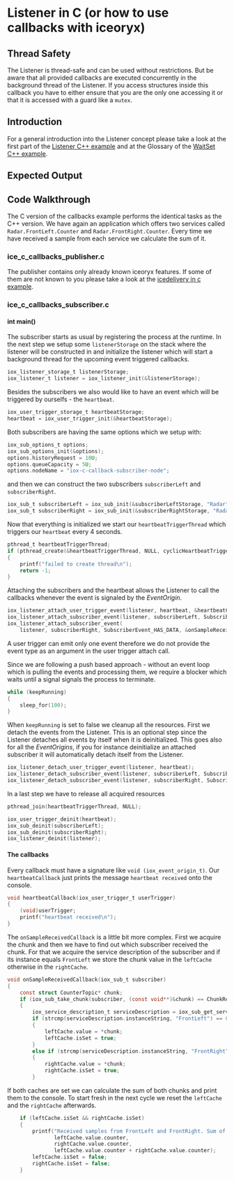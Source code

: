 # Listener in C (or how to use callbacks with iceoryx)

## Thread Safety
The Listener is thread-safe and can be used without restrictions.
But be aware that all provided callbacks are executed concurrently 
in the background thread of the Listener. If you access structures
inside this callback you have to either ensure that you are the only
one accessing it or that it is accessed with a guard like a `mutex`.

## Introduction

For a general introduction into the Listener concept please take a look at
the first part of the [Listener C++ example](../callbacks) and at the 
Glossary of the [WaitSet C++ example](../waitset).

## Expected Output

<!-- @todo Add expected output with asciinema recording before v1.0-->

## Code Walkthrough

The C version of the callbacks example performs the identical tasks as the 
C++ version. We have again an application which offers two services called 
`Radar.FrontLeft.Counter` and `Radar.FrontRight.Counter`. Every time we have 
received a sample from each service we calculate the sum of it.

### ice_c_callbacks_publisher.c 

The publisher contains only already known iceoryx features. If some of them 
are not known to you please take a look at the [icedelivery in c example](../icedelivery_in_c).

### ice_c_callbacks_subscriber.c
#### int main()
The subscriber starts as usual by registering the process at the runtime.
In the next step we setup some `listenerStorage` on the stack where the listener 
will be constructed in and initialize the listener which will start a background 
thread for the upcoming event triggered callbacks.
```c
iox_listener_storage_t listenerStorage;
iox_listener_t listener = iox_listener_init(&listenerStorage);
```

Besides the subscribers we also would like to have an event which will be triggered 
by ourselfs - the `heartbeat`.
```c
iox_user_trigger_storage_t heartbeatStorage;
heartbeat = iox_user_trigger_init(&heartbeatStorage);
```

Both subscribers are having the same options which we setup with:
```c
iox_sub_options_t options;
iox_sub_options_init(&options);
options.historyRequest = 10U;
options.queueCapacity = 5U;
options.nodeName = "iox-c-callback-subscriber-node";
``` 

and then we can construct the two subscribers `subscriberLeft` and `subscriberRight`.
```c 
iox_sub_t subscriberLeft = iox_sub_init(&subscriberLeftStorage, "Radar", "FrontLeft", "Counter", &options);
iox_sub_t subscriberRight = iox_sub_init(&subscriberRightStorage, "Radar", "FrontRight", "Counter", &options);
```

Now that everything is initialized we start our `heartbeatTriggerThread` which 
triggers our `heartbeat` every 4 seconds.
```c 
pthread_t heartbeatTriggerThread;
if (pthread_create(&heartbeatTriggerThread, NULL, cyclicHeartbeatTrigger, NULL))
{
    printf("failed to create thread\n");
    return -1;
}
```

Attaching the subscribers and the heartbeat allows the Listener to call the callbacks 
whenever the event is signaled by the _EventOrigin_.
```c 
iox_listener_attach_user_trigger_event(listener, heartbeat, &heartbeatCallback);
iox_listener_attach_subscriber_event(listener, subscriberLeft, SubscriberEvent_HAS_DATA, &onSampleReceivedCallback);
iox_listener_attach_subscriber_event(
    listener, subscriberRight, SubscriberEvent_HAS_DATA, &onSampleReceivedCallback);
```
A user trigger can emit only one event therefore we do not provide the event type as 
an argument in the user trigger attach call.

Since we are following a push based approach - without an event loop which is pulling 
the events and processing them, we require a blocker which waits until a signal 
signals the process to terminate.
```c 
while (keepRunning)
{
    sleep_for(100);
}
```

When `keepRunning` is set to false we cleanup all the resources. First we detach
the events from the Listener. This is an optional step since the Listener detaches 
all events by itself when it is deinitialized. This goes also for all the _EventOrigins_,
if you for instance deinitialize an attached subscriber it will automatically detach 
itself from the Listener.
```c 
iox_listener_detach_user_trigger_event(listener, heartbeat);
iox_listener_detach_subscriber_event(listener, subscriberLeft, SubscriberEvent_HAS_DATA);
iox_listener_detach_subscriber_event(listener, subscriberRight, SubscriberEvent_HAS_DATA);
```

In a last step we have to release all acquired resources 
```c 
pthread_join(heartbeatTriggerThread, NULL);

iox_user_trigger_deinit(heartbeat);
iox_sub_deinit(subscriberLeft);
iox_sub_deinit(subscriberRight);
iox_listener_deinit(listener);
```

#### The callbacks
Every callback must have a signature like `void (iox_event_origin_t)`. Our 
`heartbeatCallback` just prints the message `heartbeat received` onto the console.
```c 
void heartbeatCallback(iox_user_trigger_t userTrigger)
{
    (void)userTrigger;
    printf("heartbeat received\n");
}
```

The `onSampleReceivedCallback` is a little bit more complex. First we acquire 
the chunk and then we have to find out which subscriber received the chunk. For that 
we acquire the service description of the subscriber and if its instance equals 
`FrontLeft` we store the chunk value in the `leftCache` otherwise in the `rightCache`.
```c 
void onSampleReceivedCallback(iox_sub_t subscriber)
{
    const struct CounterTopic* chunk;
    if (iox_sub_take_chunk(subscriber, (const void**)&chunk) == ChunkReceiveResult_SUCCESS)
    {
        iox_service_description_t serviceDescription = iox_sub_get_service_description(subscriber);
        if (strcmp(serviceDescription.instanceString, "FrontLeft") == 0)
        {
            leftCache.value = *chunk;
            leftCache.isSet = true;
        }
        else if (strcmp(serviceDescription.instanceString, "FrontRight") == 0)
        {
            rightCache.value = *chunk;
            rightCache.isSet = true;
        }
```

If both caches are set we can calculate the sum of both chunks and print them to
the console. To start fresh in the next cycle we reset the `leftCache` and 
the `rightCache` afterwards.
```c 
    if (leftCache.isSet && rightCache.isSet)
    {
        printf("Received samples from FrontLeft and FrontRight. Sum of %d + %d = %d\n",
               leftCache.value.counter,
               rightCache.value.counter,
               leftCache.value.counter + rightCache.value.counter);
        leftCache.isSet = false;
        rightCache.isSet = false;
    }
```
